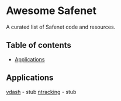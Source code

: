 # Awesome Safenet
A curated list of Safenet code and resources. 

## Table of contents


<!-- toc -->

- [Applications](#applications)

<!-- tocstop -->

## Applications

[vdash](https://github.com/happybeing/vdash) - stub
[ntracking](https://github.com/javages/ntracking) - stub
